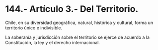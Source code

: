 # 144.- Artículo 3.- Del Territorio.

Chile, en su diversidad geográfica, natural, histórica y cultural, forma un territorio único e indivisible.&#x20;

La soberanía y jurisdicción sobre el territorio se ejerce de acuerdo a la Constitución, la ley y el derecho internacional.
